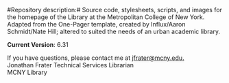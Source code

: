 #Repository description:#
Source code, stylesheets, scripts, and images for the homepage of the Library at the Metropolitan College of New York.  
Adapted from the One-Pager template, created by Influx/Aaron Schmidt/Nate Hill; altered to suited the needs of an 
urban academic library.


**Current Version**: 6.31

If you have questions, please contact me at [jfrater@mcny.edu.](mailto:jfrater@mcny.edu)  
Jonathan Frater
Technical Services Librarian  
MCNY Library
